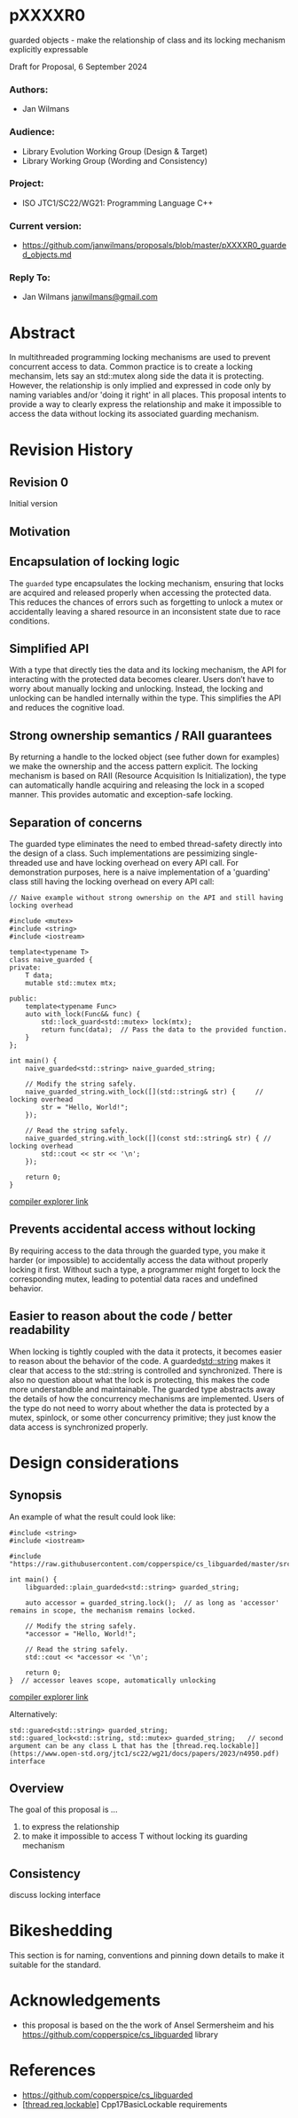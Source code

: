 # pXXXXR0

guarded objects - make the relationship of class and its locking mechanism explicitly expressable

Draft for Proposal, 6 September 2024

### Authors:

 - Jan Wilmans
 
 ### Audience:
 
  - Library Evolution Working Group (Design & Target)
  - Library Working Group (Wording and Consistency)

### Project:
  - ISO JTC1/SC22/WG21: Programming Language C++
  
### Current version:
  - https://github.com/janwilmans/proposals/blob/master/pXXXXR0_guarded_objects.md

### Reply To: 
  * Jan Wilmans <janwilmans@gmail.com>

# Abstract

In multithreaded programming locking mechanisms are used to prevent concurrent access to data. Common practice is to create a locking mechansim, lets say an std::mutex along side the data it is protecting.
However, the relationship is only implied and expressed in code only by naming variables and/or 'doing it right' in all places. This proposal intents to provide a way to clearly express the relationship and make it impossible to access the data without locking its associated guarding mechanism.

# Revision History

## Revision 0

Initial version

## Motivation

## Encapsulation of locking logic

The `guarded` type encapsulates the locking mechanism, ensuring that locks are acquired and released properly when accessing the protected data. This reduces the chances of errors such as forgetting to unlock a mutex or accidentally leaving a shared resource in an inconsistent state due to race conditions.

## Simplified API

With a type that directly ties the data and its locking mechanism, the API for interacting with the protected data becomes clearer. Users don’t have to worry about manually locking and unlocking. Instead, the locking and unlocking can be handled internally within the type. This simplifies the API and reduces the cognitive load.

## Strong ownership semantics / RAII guarantees

By returning a handle to the locked object (see futher down for examples) we make the ownership and the access pattern explicit. 
The locking mechanism is based on RAII (Resource Acquisition Is Initialization), the type can automatically handle acquiring and releasing the lock in a scoped manner. This provides automatic and exception-safe locking.

## Separation of concerns

The guarded type eliminates the need to embed thread-safety directly into the design of a class. Such implementations are pessimizing single-threaded use and have locking overhead on every API call. For demonstration purposes, here is a naive implementation of a 'guarding' class still having the locking overhead on every API call:

```
// Naive example without strong ownership on the API and still having locking overhead

#include <mutex>
#include <string>
#include <iostream>

template<typename T>
class naive_guarded {
private:
    T data;
    mutable std::mutex mtx;

public:
    template<typename Func>
    auto with_lock(Func&& func) {
        std::lock_guard<std::mutex> lock(mtx);
        return func(data);  // Pass the data to the provided function.
    }
};

int main() {
    naive_guarded<std::string> naive_guarded_string;
    
    // Modify the string safely.
    naive_guarded_string.with_lock([](std::string& str) {     // locking overhead
        str = "Hello, World!";
    });
    
    // Read the string safely.
    naive_guarded_string.with_lock([](const std::string& str) { // locking overhead
        std::cout << str << '\n';
    });

    return 0;
}
```

[compiler explorer link](https://cppcoach.godbolt.org/z/4Evees8nd)

## Prevents accidental access without locking

By requiring access to the data through the guarded type, you make it harder (or impossible) to accidentally access the data without properly locking it first. Without such a type, a programmer might forget to lock the corresponding mutex, leading to potential data races and undefined behavior.

## Easier to reason about the code / better readability

When locking is tightly coupled with the data it protects, it becomes easier to reason about the behavior of the code. A guarded<std::string> makes it clear that access to the std::string is controlled and synchronized. 
There is also no question about what the lock is protecting, this makes the code more understandble and maintainable. The guarded type abstracts away the details of how the concurrency mechanisms are implemented. Users of the type do not need to worry about whether the data is protected by a mutex, spinlock, or some other concurrency primitive; they just know the data access is synchronized properly.

# Design considerations

## Synopsis

An example of what the result could look like:

```
#include <string>
#include <iostream>

#include "https://raw.githubusercontent.com/copperspice/cs_libguarded/master/src/cs_plain_guarded.h"

int main() {
    libguarded::plain_guarded<std::string> guarded_string;
    
    auto accessor = guarded_string.lock();  // as long as 'accessor' remains in scope, the mechanism remains locked.

    // Modify the string safely.         
    *accessor = "Hello, World!";  
    
    // Read the string safely.
    std::cout << *accessor << '\n';

    return 0;
}  // accessor leaves scope, automatically unlocking
```

[compiler explorer link](https://cppcoach.godbolt.org/z/PTv1MG4oq)

Alternatively:

```
std::guared<std::string> guarded_string;
std::guared_lock<std::string, std::mutex> guarded_string;   // second argument can be any class L that has the [thread.req.lockable]](https://www.open-std.org/jtc1/sc22/wg21/docs/papers/2023/n4950.pdf) interface
```

## Overview

The goal of this proposal is ...
1) to express the relationship 
2) to make it impossible to access T without locking its guarding mechanism

## Consistency

discuss locking interface

# Bikeshedding

This section is for naming, conventions and pinning down details to make it suitable for the standard.

# Acknowledgements

- this proposal is based on the the work of Ansel Sermersheim and his https://github.com/copperspice/cs_libguarded library

# References

- https://github.com/copperspice/cs_libguarded
- [[thread.req.lockable]](https://www.open-std.org/jtc1/sc22/wg21/docs/papers/2023/n4950.pdf) Cpp17BasicLockable requirements 
